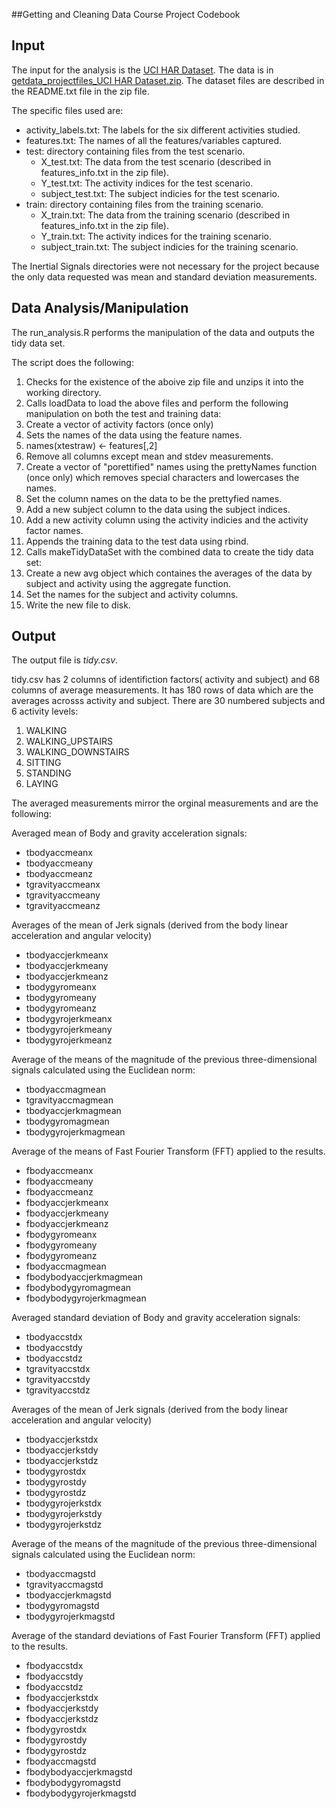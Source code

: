 ##Getting and Cleaning Data Course Project Codebook
## Input
The input for the analysis is the [UCI HAR Dataset](http://archive.ics.uci.edu/ml/datasets/Human+Activity+Recognition+Using+Smartphones).
The data is in [getdata_projectfiles_UCI HAR Dataset.zip](https://d396qusza40orc.cloudfront.net/getdata%2Fprojectfiles%2FUCI%20HAR%20Dataset.zip). The dataset files are described in the README.txt file in the zip file.

The specific files used are:

+ activity_labels.txt: The labels for the six different activities studied.
+ features.txt: The names of all the features/variables captured.
+ test: directory containing files from the test scenario.
  + X\_test.txt: The data from the test scenario (described in features_info.txt in the zip file).
  + Y\_test.txt: The activity indices for the test scenario.
  + subject_test.txt: The subject indicies for the test scenario.
+ train: directory containing files from the training scenario.
  + X\_train.txt: The data from the training scenario (described in features_info.txt in the zip file).
  + Y\_train.txt: The activity indices for the training scenario.
  + subject_train.txt: The subject indicies for the training scenario.

The Inertial Signals directories were not necessary for the project because the only
data requested was mean and standard deviation measurements.

## Data Analysis/Manipulation
The run_analysis.R performs the manipulation of the data and outputs the tidy data set.

The script does the following:

1. Checks for the existence of the aboive zip file and unzips it into the working directory.
2. Calls loadData to load the above files and perform the following manipulation on both the test 
and training data:
  1. Create a vector of activity factors (once only)
  1. Sets the names of the data using the feature names.
  2. names(xtestraw) <- features[,2]
  3. Remove all columns except mean and stdev measurements.
  4. Create a vector of "porettified" names using the prettyNames function (once only) which removes special characters and lowercases the names.
  5. Set the column names on the data to be the prettyfied names.
  6. Add a new subject column to the data using the subject indices.
  7. Add a new activity column using the activity indicies and the activity factor names.
3. Appends the training data to the test data using rbind.
4. Calls makeTidyDataSet with the combined data to create the tidy data set:
  1. Create a new avg object which containes the averages of the data by subject and activity using the aggregate function.
  2. Set the names for the subject and activity columns.
5. Write the new file to disk.

## Output
The output file is _tidy.csv_.

tidy.csv has 2 columns of identifiction factors( activity and subject) and 68 columns of average measurements.
It has 180 rows of data which are the averages acrosss activity and subject.
There are 30 numbered subjects and 6 activity levels:

1. WALKING
2. WALKING_UPSTAIRS
3. WALKING_DOWNSTAIRS
4. SITTING
5. STANDING
6. LAYING

The averaged measurements mirror the orginal measurements and are the following:

Averaged mean of Body and gravity acceleration signals:
* tbodyaccmeanx
* tbodyaccmeany
* tbodyaccmeanz
* tgravityaccmeanx
* tgravityaccmeany
* tgravityaccmeanz

Averages of the mean of Jerk signals (derived from the body linear acceleration and angular velocity)

* tbodyaccjerkmeanx
* tbodyaccjerkmeany
* tbodyaccjerkmeanz
* tbodygyromeanx
* tbodygyromeany
* tbodygyromeanz
* tbodygyrojerkmeanx
* tbodygyrojerkmeany
* tbodygyrojerkmeanz


Average  of the means of the magnitude of the previous three-dimensional signals calculated using the Euclidean norm:
 
* tbodyaccmagmean
* tgravityaccmagmean
* tbodyaccjerkmagmean
* tbodygyromagmean
* tbodygyrojerkmagmean

Average of the means of Fast Fourier Transform (FFT) applied to the results.

* fbodyaccmeanx
* fbodyaccmeany
* fbodyaccmeanz
* fbodyaccjerkmeanx
* fbodyaccjerkmeany
* fbodyaccjerkmeanz
* fbodygyromeanx
* fbodygyromeany
* fbodygyromeanz
* fbodyaccmagmean
* fbodybodyaccjerkmagmean
* fbodybodygyromagmean
* fbodybodygyrojerkmagmean

Averaged standard deviation of Body and gravity acceleration signals:

* tbodyaccstdx
* tbodyaccstdy
* tbodyaccstdz
* tgravityaccstdx
* tgravityaccstdy
* tgravityaccstdz

Averages of the mean of Jerk signals (derived from the body linear acceleration and angular velocity)

* tbodyaccjerkstdx
* tbodyaccjerkstdy
* tbodyaccjerkstdz
* tbodygyrostdx
* tbodygyrostdy
* tbodygyrostdz
* tbodygyrojerkstdx
* tbodygyrojerkstdy
* tbodygyrojerkstdz

Average  of the means of the magnitude of the previous three-dimensional signals calculated using the Euclidean norm:

* tbodyaccmagstd
* tgravityaccmagstd
* tbodyaccjerkmagstd
* tbodygyromagstd
* tbodygyrojerkmagstd

Average of the standard deviations of Fast Fourier Transform (FFT) applied to the results.

* fbodyaccstdx
* fbodyaccstdy
* fbodyaccstdz
* fbodyaccjerkstdx
* fbodyaccjerkstdy
* fbodyaccjerkstdz
* fbodygyrostdx
* fbodygyrostdy
* fbodygyrostdz
* fbodyaccmagstd
* fbodybodyaccjerkmagstd
* fbodybodygyromagstd
* fbodybodygyrojerkmagstd